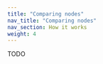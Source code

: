 ```yaml
---
title: "Comparing nodes"
nav_title: "Comparing nodes"
nav_section: How it works
weight: 4
---
```


TODO